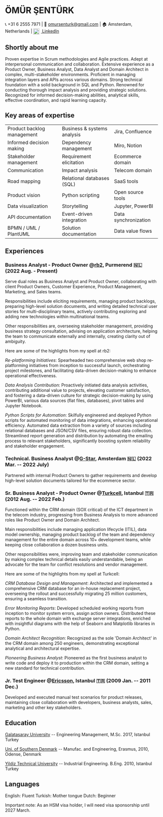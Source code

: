 # **ÖMÜR ŞENTÜRK**

📞 +31 6 2555 7971 | 📧 <omursenturk@gmail.com> | 🏠 Amsterdam, Netherlands | <a href="https://www.linkedin.com/in/omursenturk" target="_blank">
  <img src="https://cdn-icons-png.flaticon.com/512/174/174857.png" alt="LinkedIn" style="width:20px;height:20px;vertical-align:middle;margin-right:5px;"> LinkedIn
</a>

## **Shortly about me**

Proven expertise in Scrum methodologies and Agile practices. Adept at
interpersonal communication and collaboration. Extensive experience as a
Product Owner, Business Analyst, Data Analyst and Domain Architect in
complex, multi-stakeholder environments. Proficient in managing
integration layers and APIs across various domains. Strong technical
foundation with a solid background in SQL and Python. Renowned for
conducting thorough impact analysis and providing strategic solutions.
Recognized for informed decision-making abilities, analytical skills,
effective coordination, and rapid learning capacity.

## **Key areas of expertise**

||||
|----------|:-------------|:------|
Product backlog management| Business & systems analysis| Jira, Confluence|
Informed decision making| Dependency management| Miro, Notion|
Stakeholder management| Requirement elicitation| Ecommerce domain|
Communication| Impact analysis| Telecom domain|
Road mapping| Relational databases (SQL)| SaaS tools|
Product vision| Python scripting| Open source tools|
Data visualization| Storytelling| Jupyter, PowerBI|
API documentation| Event-driven integration| Data synchronization|
BPMN / UML / PlantUML| Solution documentation| Data value flows|

## **Experiences**

### **Business Analyst - Product Owner @[rb2](https://www.rb2.nl/en), Purmerend 🇳🇱 (2022 Aug. - Present)**

Serve dual roles as Business Analyst and Product Owner, collaborating
with client Product Owners, Customer Experience, Product Management,
Marketing, and Sales teams.

Responsibilities include eliciting requirements, managing product
backlogs, preparing high-level solution documents, and writing detailed
technical user stories for multi-disciplinary teams, actively
contributing exploring and adding new technologies within multinational
teams.

Other responsibilities are, overseeing stakeholder management, providing
business strategy consultation, advising on application architecture,
helping the team to communicate externally and internally, creating
clarity out of ambiguity.

Here are some of the highlights from my spell at rb2:

*Re-platforming Initiatives*: Spearheaded two comprehensive web shop
re-platforming initiatives from inception to successful launch,
orchestrating project milestones, and facilitating data-driven
decision-making to enhance operational effectiveness.

*Data Analysis Contribution*: Proactively initiated data analysis
activities, contributing additional value to projects, elevating
customer satisfaction, and fostering a data-driven culture for strategic
decision-making by using PowerBI, various data sources (flat files,
databases), pivot tables and Jupyter Notebook.

*Python Scripts for Automation*: Skilfully engineered and deployed
Python scripts for automated monitoring of data integrations, enhancing
operational efficiency. Automated data extraction from a variety of
sources including relational databases and JSON/CSV files, ensuring
robust data collection. Streamlined report generation and distribution
by automating the emailing process to relevant stakeholders,
significantly boosting system reliability and stakeholder engagement.

### **Technical. Business Analyst @[G-Star](https://www.g-star.com/), Amsterdam 🇳🇱 (2022 Mar. -- 2022 July)**

Partnered with internal Product Owners to gather requirements and
develop high-level solution documents tailored for the ecommerce sector.

### **Sr. Business Analyst - Product Owner @[Turkcell](https://www.turkcell.com.tr/english-support), Istanbul 🇹🇷 (2012 Aug. -- 2022 Feb.)**

Functioned within the CRM domain (SOX critical) of the ICT department in
the telecom industry, progressing from Business Analysis to more
advanced roles like Product Owner and Domain Architect.

Main responsibilities include managing application lifecycle (ITIL),
data model ownership, managing product backlog of the team and
dependency management for the entire domain across 10+ development
teams, while keeping close collaboration a dozen business units.

Other responsibilities were, improving team and stakeholder
communication by making complex technical details easily understandable,
being an advocate for the team for conflict resolutions and vendor
management.

Here are some of the highlights from my spell at Turkcell:

*CRM Database Design and Management*: Architected and implemented a
comprehensive CRM database for an in-house replacement project,
overseeing the rollout and successfully migrating 25 million customers,
ensuring a seamless transition.

*Error Monitoring Reports*: Developed scheduled working reports from
inception to monitor system errors, assign action owners. Distributed
these reports to the whole domain with exchange server integrations,
enriched with insightful diagrams with the help of Seaborn and
Matplotlib libraries in Python.

*Domain Architect Recognition*: Recognized as the sole \'Domain
Architect\' in the CRM domain among 250 engineers, demonstrating
exceptional analytical and architectural expertise.

*Pioneering Business Analyst*: Pioneered as the first business analyst
to write code and deploy it to production within the CRM domain, setting
a new standard for technical contribution.

### **Jr. Test Engineer @[Ericsson](https://www.ericsson.com/), Istanbul 🇹🇷 (2009 Jan. -- 2011 Dec.)**

Developed and executed manual test scenarios for product releases,
maintaining close collaboration with developers, business analysts,
sales, marketing and other key stakeholders.

## **Education**

[Galatasaray University](https://gsu.edu.tr/en) --
Engineering Management, M.Sc. 2017, Istanbul Turkey

[Uni. of Southern Denmark](https://www.sdu.dk/en) --
Manufac. and Engineering, Erasmus, 2010, Odense, Denmark

[Yildiz Technical University](https://yildiz.edu.tr/en) --
Industrial Engineering. B.Eng. 2010, Istanbul Turkey

## **Languages** 

English: Fluent Turkish: Mother tongue Dutch: Beginner

Important note: As an HSM visa holder, I will need visa sponsorship
until 2027 March.